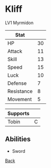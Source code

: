 # Kliff

LV1 Myrmidon

| Stat       | <!-- --> |
| ---------- | -------- |
| HP         | 30       |
| Attack     | 11       |
| Skill      | 13       |
| Speed      | 15       |
| Luck       | 10       |
| Defense    | 7        |
| Resistance | 8        |
| Movement   | 5        |

| Supports | <!-- --> |
| -------- | -------- |
| Tobin    | C        |

## Abilities

- Sword

[Back](README.md)
